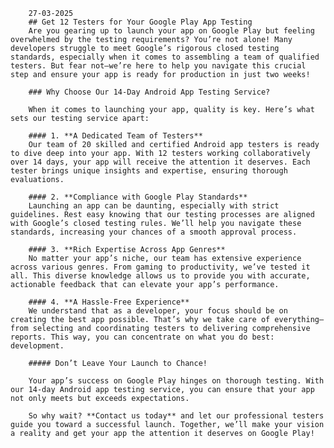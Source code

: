         27-03-2025
        ## Get 12 Testers for Your Google Play App Testing
        Are you gearing up to launch your app on Google Play but feeling overwhelmed by the testing requirements? You’re not alone! Many developers struggle to meet Google’s rigorous closed testing standards, especially when it comes to assembling a team of qualified testers. But fear not—we’re here to help you navigate this crucial step and ensure your app is ready for production in just two weeks!

        ### Why Choose Our 14-Day Android App Testing Service?

        When it comes to launching your app, quality is key. Here’s what sets our testing service apart:

        #### 1. **A Dedicated Team of Testers**
        Our team of 20 skilled and certified Android app testers is ready to dive deep into your app. With 12 testers working collaboratively over 14 days, your app will receive the attention it deserves. Each tester brings unique insights and expertise, ensuring thorough evaluations.

        #### 2. **Compliance with Google Play Standards**
        Launching an app can be daunting, especially with strict guidelines. Rest easy knowing that our testing processes are aligned with Google’s closed testing rules. We’ll help you navigate these standards, increasing your chances of a smooth approval process.

        #### 3. **Rich Expertise Across App Genres**
        No matter your app’s niche, our team has extensive experience across various genres. From gaming to productivity, we’ve tested it all. This diverse knowledge allows us to provide you with accurate, actionable feedback that can elevate your app’s performance.

        #### 4. **A Hassle-Free Experience**
        We understand that as a developer, your focus should be on creating the best app possible. That’s why we take care of everything—from selecting and coordinating testers to delivering comprehensive reports. This way, you can concentrate on what you do best: development.

        ##### Don’t Leave Your Launch to Chance!

        Your app’s success on Google Play hinges on thorough testing. With our 14-day Android app testing service, you can ensure that your app not only meets but exceeds expectations. 

        So why wait? **Contact us today** and let our professional testers guide you toward a successful launch. Together, we’ll make your vision a reality and get your app the attention it deserves on Google Play!
        
